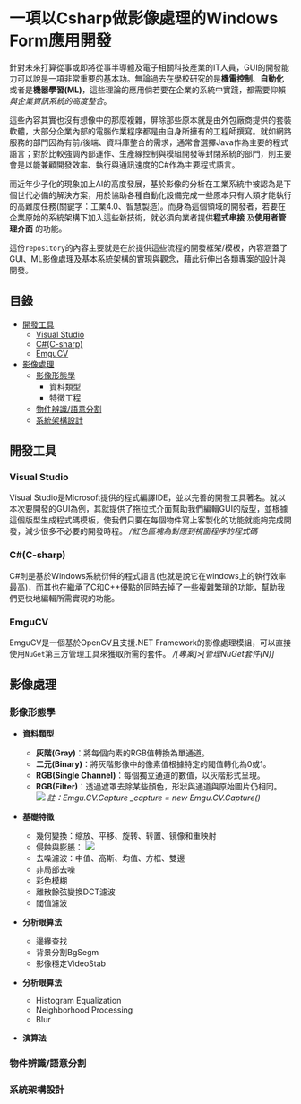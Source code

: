 # 一項以Csharp做影像處理的Windows Form應用開發

針對未來打算從事或即將從事半導體及電子相關科技產業的IT人員，GUI的開發能力可以說是一項非常重要的基本功。無論過去在學校研究的是**機電控制**、**自動化** 或者是**機器學習(ML)**，這些理論的應用倘若要在企業的系統中實踐，都需要仰賴*與企業資訊系統的高度整合*。

這些內容其實也沒有想像中的那麼複雜，屏除那些原本就是由外包廠商提供的套裝軟體，大部分企業內部的電腦作業程序都是由自身所擁有的工程師撰寫。就如網路服務的部門因為有前/後端、資料庫整合的需求，通常會選擇Java作為主要的程式語言；對於比較強調內部運作、生產線控制與模組開發等封閉系統的部門，則主要會是以能兼顧開發效率、執行與通訊速度的C#作為主要程式語言。

而近年少子化的現象加上AI的高度發展，基於影像的分析在工業系統中被認為是下個世代必備的解決方案，用於協助各種自動化設備完成一些原本只有人類才能執行的高難度任務(關鍵字：工業4.0、智慧製造)。而身為這個領域的開發者，若要在企業原始的系統架構下加入這些新技術，就必須向業者提供**程式串接** 及**使用者管理介面** 的功能。

這份`repository`的內容主要就是在於提供這些流程的開發框架/模板，內容涵蓋了GUI、ML影像處理及基本系統架構的實現與觀念，藉此衍伸出各類專案的設計與開發。

## 目錄

- [開發工具](#背景)
    - [Visual Studio]()
    - [C#(C-sharp)]()
    - [EmguCV]()
- [影像處理]()
    - [影像形態學]()
        - 資料類型
        - 特徵工程
    - [物件辨識/語意分割]()
    - [系統架構設計]()

## 開發工具
### Visual Studio
Visual Studio是Microsoft提供的程式編譯IDE，並以完善的開發工具著名。就以本次要開發的GUI為例，其就提供了拖拉式介面幫助我們編輯GUI的版型，並根據這個版型生成程式碼模板，使我們只要在每個物件寫上客製化的功能就能夠完成開發，減少很多不必要的開發時程。
*/紅色區塊為對應到視窗程序的程式碼*
### C#(C-sharp)
C#則是基於Windows系統衍伸的程式語言(也就是說它在windows上的執行效率最高)，而其也在繼承了C和C++優點的同時去掉了一些複雜繁瑣的功能，幫助我們更快地編輯所需實現的功能。

### EmguCV
EmguCV是一個基於OpenCV且支援$.$NET Framework的影像處理模組，可以直接使用`NuGet`第三方管理工具來獲取所需的套件。
*/[專案]>[管理NuGet套件(N)]*

## 影像處理
### 影像形態學
* **資料類型**
    * **灰階(Gray)**：將每個向素的RGB值轉換為單通道。
    * **二元(Binary)**：將灰階影像中的像素值根據特定的閥值轉化為0或1。
    * **RGB(Single Channel)**：每個獨立通道的數值，以灰階形式呈現。
    * **RGB(Filter)**：透過遮罩去除某些顏色，形狀與通道與原始圖片仍相同。
    ![](https://i.imgur.com/RqBa7Ej.png)
    *註：Emgu.CV.Capture _capture = new Emgu.CV.Capture()*

* **基礎特徵**
    * 幾何變換：缩放、平移、旋转、转置、镜像和重映射
    * 侵蝕與膨脹：
    ![](https://i.imgur.com/r5xySR9.png)
    * 去噪濾波：中值、高斯、均值、方框、雙邊
    * 非局部去噪
    * 彩色模糊
    * 離散餘弦變換DCT濾波
    * 閾值濾波

* **分析眼算法**
    * 邊緣查找
    * 背景分割BgSegm
    * 影像穩定VideoStab

* **分析眼算法**
    * Histogram Equalization
    * Neighborhood Processing
    * Blur
* **演算法**
### 物件辨識/語意分割
### 系統架構設計

